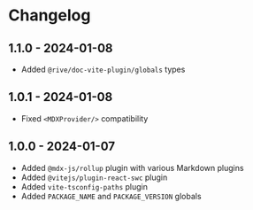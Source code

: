 # Changelog

## 1.1.0 - 2024-01-08

- Added `@rive/doc-vite-plugin/globals` types

## 1.0.1 - 2024-01-08

- Fixed `<MDXProvider/>` compatibility

## 1.0.0 - 2024-01-07

- Added `@mdx-js/rollup` plugin with various Markdown plugins
- Added `@vitejs/plugin-react-swc` plugin
- Added `vite-tsconfig-paths` plugin
- Added `PACKAGE_NAME` and `PACKAGE_VERSION` globals
